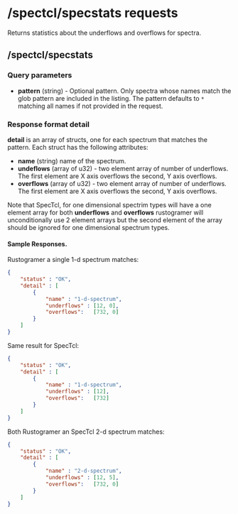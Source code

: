 # /spectcl/specstats requests

Returns statistics about the underflows and overflows for spectra.

## /spectcl/specstats

### Query parameters

* **pattern** (string) - Optional pattern.  Only spectra whose names match the glob pattern are included in the listing.  The pattern defaults to ```*``` matching all names if not provided in the request.

### Response format detail

**detail** is an array of structs, one for each spectrum that matches the pattern.  Each struct has the following attributes:

* **name** (string) name of the spectrum.
* **undeflows** (array of u32) - two element array of number of underflows.  The first element are X axis overflows the second, Y axis overflows.
* **overflows** (array of u32) - two element array of number of underflows.  The first element are X axis overflows the second, Y axis overflows.

Note that SpecTcl, for one dimensional spectrim types will have a one element array for both **underflows** and **overflows** rustogramer will unconditionally use 2 element arrays but the second element of the array should be ignored for one dimensional spectrum types.

#### Sample Responses.

Rustogramer  a single 1-d spectrum matches:

```json
{
    "status" : "OK", 
    "detail" : [
        {
            "name" : "1-d-spectrum",
            "underflows" : [12, 0],
            "overflows":   [732, 0]
        }
    ]
}
```
Same result for SpecTcl:
```json
{
    "status" : "OK", 
    "detail" : [
        {
            "name" : "1-d-spectrum",
            "underflows" : [12],
            "overflows":   [732]
        }
    ]
}
```

Both Rustogramer an SpecTcl 2-d spectrum matches:

```json
{
    "status" : "OK", 
    "detail" : [
        {
            "name" : "2-d-spectrum",
            "underflows" : [12, 5],
            "overflows":   [732, 0]
        }
    ]
}
```


